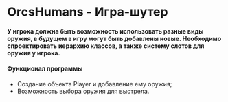 # OrcsHumans - Игра-шутер
#### У игрока должна быть возможность использовать разные виды оружия, в будущем в игру могут быть добавлены новые. Необходимо спроектировать иерархию классов, а также систему слотов для оружия у игрока.

#### Функционал программы
* Создание объекта Player и добавление ему оружия;
* Возможность выбора оружия для выстрела.
